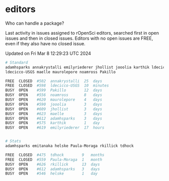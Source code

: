 # editors

Who can handle a package?

Last activity in issues assigned to rOpenSci editors, searched first in open
issues and then in closed issues. Editors with no open issues are FREE, even if
they also have no closed issue.


Updated on Fri Mar 8 12:29:23 UTC 2024

```bash
# Standard
adamhsparks annakrystalli emilyriederer jhollist jooolia karthik ldecicco
ldecicco-USGS maelle maurolepore noamross Pakillo

FREE  CLOSED  #502  annakrystalli  25  days
FREE  CLOSED  #598  ldecicco-USGS  10  minutes
BUSY  OPEN    #599  Pakillo        12  days
BUSY  OPEN    #556  noamross       8   days
BUSY  OPEN    #620  maurolepore    4   days
BUSY  OPEN    #590  jooolia        3   days
BUSY  OPEN    #609  jhollist       3   days
BUSY  OPEN    #623  maelle         3   days
BUSY  OPEN    #612  adamhsparks    3   days
BUSY  OPEN    #575  karthik        1   day
BUSY  OPEN    #619  emilyriederer  17  hours


# Stats
adamhsparks emitanaka helske Paula-Moraga rkillick tdhock

FREE  CLOSED  #475  tdhock        9   months
FREE  CLOSED  #559  Paula-Moraga  1   month
BUSY  OPEN    #626  rkillick      13  days
BUSY  OPEN    #612  adamhsparks   3   days
BUSY  OPEN    #546  helske        1   day
```
